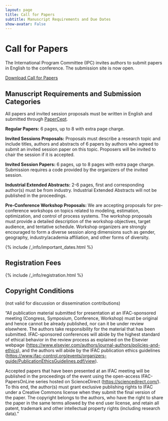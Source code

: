 ```yaml
---
layout: page
title: Call for Papers
subtitle: Manuscript Requirements and Due Dates 
show-avatar: False
---
```


# Call for Papers

The International Program Committee (IPC) invites authors to submit papers in English to the conference. The submission site is now open. 

<div class="text-center">
  <a class="btn btn-warning btn-lg" href="./assets/docs/2nd-Call-for-Papers.pdf" role="button">Download Call for Papers</a>
</div>


## Manuscript Requirements and Submission Categories
All papers and invited session proposals must be written in English and submitted through [PaperCept](https://ifac.papercept.net/conferences/scripts/start.pl).

**Regular Papers:** 6 pages, up to 8 with extra page charge. 

**Invited Sessions Proposals:** Proposals must describe a research topic and include titles, authors and abstracts of 6 papers by authors who agreed to submit an invited session paper on this topic. Proposers will be invited to chair the session if it is accepted. 

**Invited Session Papers:** 6 pages, up to 8 pages with extra page charge. Submission requires a code provided by the organizers of the invited session. 

**Industrial Extended Abstracts:** 2-6 pages, first and corresponding author(s) must be from industry. Industrial Extended Abstracts will not be published in the proceedings.

**Pre-Conference Workshop Proposals:** We are accepting proposals for pre-conference workshops on topics related to modeling, estimation, optimization, and control of process systems. The workshop proposals must provide a detailed description of the workshop objectives, target audience, and tentative schedule. Workshop organizers are strongly encouraged to form a diverse session along dimensions such as gender, geography, industry/academia affiliation, and other forms of diversity.

{% include /_info/important_dates.html %}

## Registration Fees

{% include /_info/registration.html %}

## Copyright Conditions
(not valid for discussion or dissemination contributions)

“All publication material submitted for presentation at an IFAC-sponsored meeting (Congress, Symposium, Conference, Workshop) must be original and hence cannot be already published, nor can it be under review elsewhere. The authors take responsibility for the material that has been submitted. IFAC-sponsored conferences will abide by the highest standard of ethical behavior in the review process as explained on the Elsevier webpage (https://www.elsevier.com/authors/journal-authors/policies-and-ethics), and the authors will abide by the IFAC publication ethics guidelines (https://www.ifac-control.org/events/organizers-guide/PublicationEthicsGuidelines.pdf/view).

Accepted papers that have been presented at an IFAC meeting will be published in the proceedings of the event using the open-access IFAC-PapersOnLine series hosted on ScienceDirect (https://sciencedirect.com/). To this end, the author(s) must grant exclusive publishing rights to IFAC under a Creative Commons license when they submit the final version of the paper. The copyright belongs to the authors, who have the right to share the paper in the same terms allowed by the end user license, and retain all patent, trademark and other intellectual property rights (including research data).”
